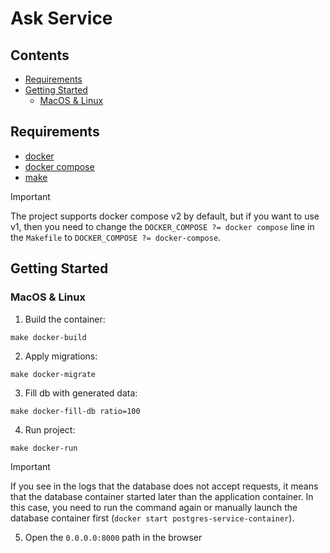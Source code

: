 # Ask Service

## Contents

* [Requirements](#requirements)
* [Getting Started](#getting-started)
  * [MacOS & Linux](#macos-linux)

## Requirements <a name="requirements"></a>

* [docker](https://docs.docker.com/)
* [docker compose](https://docs.docker.com/compose/)
* [make](https://www.gnu.org/software/make/manual/make.html)

> [!IMPORTANT]  
> The project supports docker compose v2 by default, but if you want to use v1, then you need to change the `DOCKER_COMPOSE ?= docker compose` line in the `Makefile` to `DOCKER_COMPOSE ?= docker-compose`.

## Getting Started <a name="getting-started"></a>

### MacOS & Linux <a name="macos-linux"></a>

1. Build the container:

```shell
make docker-build
```

2. Apply migrations:

```shell
make docker-migrate
```

3. Fill db with generated data:

```shell
make docker-fill-db ratio=100
```

4. Run project:

```shell
make docker-run
```

> [!IMPORTANT]  
> If you see in the logs that the database does not accept requests, it means that the database container started later than the application container. In this case, you need to run the command again or manually launch the database container first (`docker start postgres-service-container`).

5. Open the `0.0.0.0:8000` path in the browser